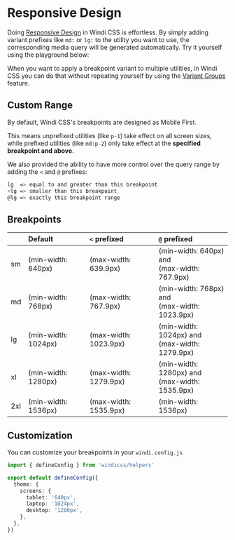 # Responsive Design

Doing [Responsive Design](https://en.wikipedia.org/wiki/Responsive_web_design) in Windi CSS is effortless. By simply adding variant prefixes like `md:` or `lg:` to the utility you want to use, the corresponding media query will be generated automatically. Try it yourself using the playground below:

<InlinePlayground :input="'p-1 lg:p-2'" :showCSS="true" :showPreview="false"/>

When you want to apply a breakpoint variant to multiple utilities, in Windi CSS you can do that without repeating yourself by using the [Variant Groups](/features/variant-groups.html) feature.

<InlinePlayground :input="'p-1 lg:(p-2 m-2 text-red-400)'" :showCSS="true" :showPreview="false"/>

## Custom Range

By default, Windi CSS's breakpoints are designed as Mobile First.

This means unprefixed utilities (like `p-1`) take effect on all screen sizes, while prefixed utilities (like `md:p-2`) only take effect at the **specified breakpoint and above**.

We also provided the ability to have more control over the query range by adding the `<` and `@` prefixes:

```bash
lg  => equal to and greater than this breakpoint
<lg => smaller than this breakpoint
@lg => exactly this breakpoint range
```

<InlinePlayground :input="'lg:p-1\n<lg:p-2\n@lg:p-3'" :showCSS="true" :showPreview="false"/>

## Breakpoints

|  | Default | `<` prefixed | `@` prefixed |
| :------ | :--- | :--- | :--- |
| sm | (min-width: 640px) | (max-width: 639.9px) | (min-width: 640px) and <br>(max-width: 767.9px) |
| md | (min-width: 768px) | (max-width: 767.9px) | (min-width: 768px) and <br>(max-width: 1023.9px) |
| lg | (min-width: 1024px) | (max-width: 1023.9px) | (min-width: 1024px) and <br>(max-width: 1279.9px) |
| xl | (min-width: 1280px) | (max-width: 1279.9px) | (min-width: 1280px) and <br>(max-width: 1535.9px) |
| 2xl | (min-width: 1536px) | (max-width: 1535.9px) | (min-width: 1536px) |

## Customization

You can customize your breakpoints in your `windi.config.js`

```ts windi.config.js
import { defineConfig } from 'windicss/helpers'

export default defineConfig({
  theme: {
    screens: {
      tablet: '640px',
      laptop: '1024px',
      desktop: '1280px',
    },
  },
})
```
